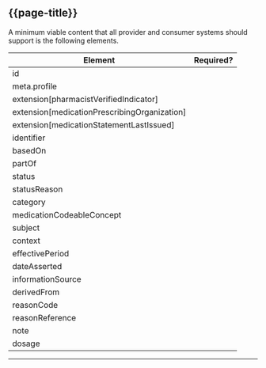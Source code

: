 ## {{page-title}}

A minimum viable content that all provider and consumer systems should support is the following elements.

<table data-responsive class="nhsd-!t-margin-bottom-6">
    <thead>
        <tr>
            <th>Element</th>
            <th data-no-sort>Required?</th>
        </tr>
    </thead>
    <tbody>
        <tr>
            <td>id</td>
            <td><span class="fas fa-check-circle text-success fa-lg"></span></td>
        </tr>
        <tr>
            <td>meta.profile</td>
            <td><span class="fas fa-check-circle text-success fa-lg"></span></td>
        </tr>
        <tr>
            <td>extension[pharmacistVerifiedIndicator]</td>
            <td><span class="fas fa-times-circle text-danger fa-lg"></span></td>
        </tr>        
        <tr>
            <td>extension[medicationPrescribingOrganization]</td>
            <td><span class="fas fa-times-circle text-danger fa-lg"></span></td>
        </tr>
        <tr>
            <td>extension[medicationStatementLastIssued]</td>
            <td><span class="fas fa-times-circle text-danger fa-lg"></span></td>
        </tr>
        <tr>
            <td>identifier</td>
            <td><span class="fas fa-check-circle text-success fa-lg"></span></td>
        </tr>
        <tr>
            <td>basedOn</td>
            <td><span class="fas fa-check-circle text-success fa-lg"></span></td>
        </tr>
        <tr>
            <td>partOf</td>
            <td><span class="fas fa-times-circle text-danger fa-lg"></span></td>
        </tr>
        <tr>
            <td>status</td>
            <td><span class="fas fa-check-circle text-success fa-lg"></span></td>
        </tr>
        <tr>
            <td>statusReason</td>
            <td><span class="fas fa-times-circle text-danger fa-lg"></span></td>
        </tr>
        <tr>
            <td>category</td>
            <td><span class="fas fa-times-circle text-danger fa-lg"></span></td>
        </tr>
        <tr>
            <td>medicationCodeableConcept</td>
            <td><span class="fas fa-check-circle text-success fa-lg"></span></td>
        </tr>
        <tr>
            <td>subject</td>
            <td><span class="fas fa-check-circle text-success fa-lg"></span></td>
        </tr>
        <tr>
            <td>context</td>
            <td><span class="fas fa-times-circle text-danger fa-lg"></span></td>
        </tr>        
        <tr>
            <td>effectivePeriod</td>
            <td><span class="fas fa-check-circle text-success fa-lg"></span></td>
        </tr>
        <tr>
            <td>dateAsserted</td>
            <td><span class="fas fa-check-circle text-success fa-lg"></span></td>
        </tr>
        <tr>
            <td>informationSource</td>
            <td><span class="fas fa-times-circle text-danger fa-lg"></td>
        </tr>
        <tr>
            <td>derivedFrom</td>
            <td><span class="fas fa-times-circle text-danger fa-lg"></td>
        </tr>
        <tr>
            <td>reasonCode</td>
            <td><span class="fas fa-times-circle text-danger fa-lg"></td>
        </tr>
        <tr>
            <td>reasonReference</td>
            <td><span class="fas fa-times-circle text-danger fa-lg"></td>
        </tr>
        <tr>
            <td>note</td>
            <td><span class="fas fa-times-circle text-danger fa-lg"></td>
        </tr>
        <tr>
            <td>dosage</td>
            <td><span class="fas fa-check-circle text-success fa-lg"></span></td>
        </tr>
    </tbody>
</table>

---